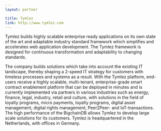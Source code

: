 ```yaml
---
layout: partner

title: Tymlez
link: http://www.tymlez.com
---
```


Tymlez builds highly scalable enterprise ready applications on its own state of the art and adaptable industry standard framework which simplifies and accelerates web application development. The Tymlez framework is designed for continuous transformation and adaptability to changing standards.

The company builds solutions which take into account the existing IT landscape, thereby shaping a 2-speed IT strategy for customers with timeless processes and systems as a result. With the Tymlez platform, end-users receive a highly scalable, multi-tenant, enterprise-grade smart contract enablement platform that can be deployed in minutes and is currently implemented via partners in various industries such as energy, finance, legal, industry, retail and culture, with solutions in the field of loyalty programs, micro payments, loyalty programs, digital asset management, digital rights management, Peer2Peer- and IoT-transactions. The high performance of the BigchainDB allows Tymlez to develop large scale solutions for its customers. Tymlez is headquartered in the Netherlands, with offices in Germany.
